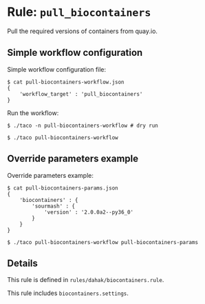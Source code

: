 # Rule: `pull_biocontainers`

Pull the required versions of containers from quay.io.

## Simple workflow configuration

Simple workflow configuration file:

```
$ cat pull-biocontainers-workflow.json
{
    'workflow_target' : 'pull_biocontainers'
}
```

Run the workflow:

```
$ ./taco -n pull-biocontainers-workflow # dry run

$ ./taco pull-biocontainers-workflow
```

## Override parameters example

Override parameters example:

```
$ cat pull-biocontainers-params.json
{
    'biocontainers' : {
        'sourmash' : {
            'version' : '2.0.0a2--py36_0'
        }
    }
}

$ ./taco pull-biocontainers-workflow pull-biocontainers-params
```

## Details

This rule is defined in `rules/dahak/biocontainers.rule`.

This rule includes `biocontainers.settings`.

